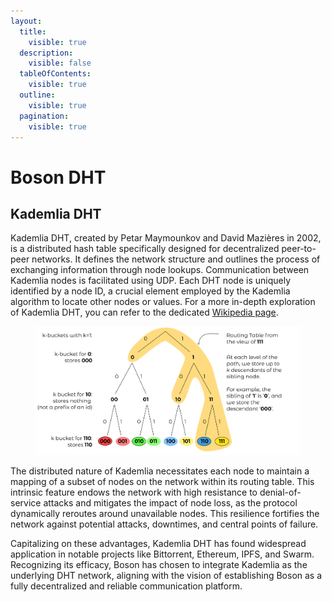 ```yaml
---
layout:
  title:
    visible: true
  description:
    visible: false
  tableOfContents:
    visible: true
  outline:
    visible: true
  pagination:
    visible: true
---
```


# Boson DHT

## Kademlia DHT

Kademlia DHT, created by Petar Maymounkov and David Mazières in 2002, is a distributed hash table specifically designed for decentralized peer-to-peer networks. It defines the network structure and outlines the process of exchanging information through node lookups. Communication between Kademlia nodes is facilitated using UDP. Each DHT node is uniquely identified by a node ID, a crucial element employed by the Kademlia algorithm to locate other nodes or values. For a more in-depth exploration of Kademlia DHT, you can refer to the dedicated [Wikipedia page](https://en.wikipedia.org/wiki/Kademlia).

<figure><img src="../.gitbook/assets/image (4) (1).png" alt=""><figcaption></figcaption></figure>

The distributed nature of Kademlia necessitates each node to maintain a mapping of a subset of nodes on the network within its routing table. This intrinsic feature endows the network with high resistance to denial-of-service attacks and mitigates the impact of node loss, as the protocol dynamically reroutes around unavailable nodes. This resilience fortifies the network against potential attacks, downtimes, and central points of failure.

Capitalizing on these advantages, Kademlia DHT has found widespread application in notable projects like Bittorrent, Ethereum, IPFS, and Swarm. Recognizing its efficacy, Boson has chosen to integrate Kademlia as the underlying DHT network, aligning with the vision of establishing Boson as a fully decentralized and reliable communication platform.
